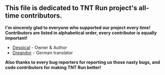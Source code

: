 ## This file is dedicated to **TNT Run** project's all-time contributors.

**I'm sincerely glad to everyone who supported our project every time!**
**Contributors are listed in alphabetical order, every contributor is equally important!**

* [Despical](https://www.spigotmc.org/members/despical.615094/) - Owner & Author
* [Dreandor](https://www.spigotmc.org/members/dreandor.643921/) - German translator

**Also thanks to every bug reporters for reporting us those nasty bugs, and code contributors for making TNT Run better!**
